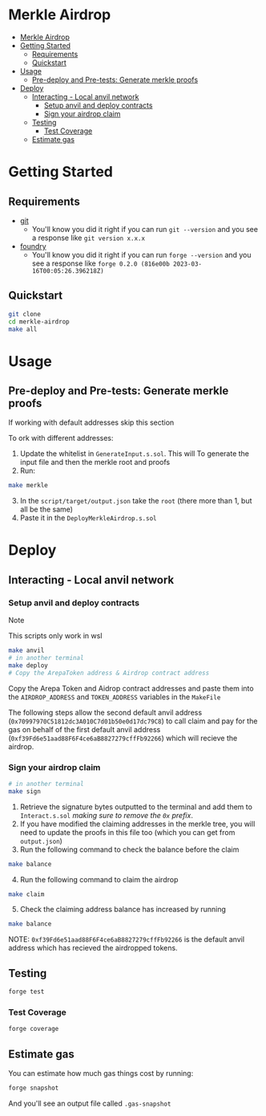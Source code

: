 # Merkle Airdrop 

- [Merkle Airdrop](#merkle-airdrop)
- [Getting Started](#getting-started)
  - [Requirements](#requirements)
  - [Quickstart](#quickstart)
- [Usage](#usage)
  - [Pre-deploy and Pre-tests: Generate merkle proofs](#pre-deploy-and-pre-tests-generate-merkle-proofs)
- [Deploy](#deploy)
  - [Interacting - Local anvil network](#interacting---local-anvil-network)
    - [Setup anvil and deploy contracts](#setup-anvil-and-deploy-contracts)
    - [Sign your airdrop claim](#sign-your-airdrop-claim)
  - [Testing](#testing)
    - [Test Coverage](#test-coverage)
  - [Estimate gas](#estimate-gas)

# Getting Started

## Requirements

- [git](https://git-scm.com/book/en/v2/Getting-Started-Installing-Git)
  - You'll know you did it right if you can run `git --version` and you see a response like `git version x.x.x`
- [foundry](https://getfoundry.sh/)
  - You'll know you did it right if you can run `forge --version` and you see a response like `forge 0.2.0 (816e00b 2023-03-16T00:05:26.396218Z)` 


## Quickstart

```bash
git clone 
cd merkle-airdrop
make all
```

# Usage

## Pre-deploy and Pre-tests: Generate merkle proofs

If working with default addresses skip this section

To ork with different addresses:
1. Update the whitelist in `GenerateInput.s.sol`. This will To generate the input file and then the merkle root and proofs
2. Run:

```bash
make merkle
```

3. In the `script/target/output.json` take the `root` (there more than 1, but all be the same)
4. Paste it in the `DeployMerkleAirdrop.s.sol` 

# Deploy 

## Interacting - Local anvil network

### Setup anvil and deploy contracts

>[!NOTE]
> This scripts only work in wsl

```bash
make anvil
# in another terminal
make deploy
# Copy the ArepaToken address & Airdrop contract address
```
Copy the Arepa Token and Aidrop contract addresses and paste them into the `AIRDROP_ADDRESS` and `TOKEN_ADDRESS` variables in the `MakeFile`

The following steps allow the second default anvil address (`0x70997970C51812dc3A010C7d01b50e0d17dc79C8`) to call claim and pay for the gas on behalf of the first default anvil address (`0xf39Fd6e51aad88F6F4ce6aB8827279cffFb92266`) which will recieve the airdrop. 

### Sign your airdrop claim  

```bash
# in another terminal
make sign
```

1. Retrieve the signature bytes outputted to the terminal and add them to `Interact.s.sol` *making sure to remove the `0x` prefix*.
2. If you have modified the claiming addresses in the merkle tree, you will need to update the proofs in this file too (which you can get from `output.json`)
3. Run the following command to check the balance before the claim   
   
```bash
make balance
```

4. Run the following command to claim the airdrop

```bash
make claim
```

5. Check the claiming address balance has increased by running

```bash
make balance
```

NOTE: `0xf39Fd6e51aad88F6F4ce6aB8827279cffFb92266` is the default anvil address which has recieved the airdropped tokens.


## Testing

```bash
forge test
```

### Test Coverage

```bash
forge coverage
```

## Estimate gas

You can estimate how much gas things cost by running:

```bash
forge snapshot
```

And you'll see an output file called `.gas-snapshot`